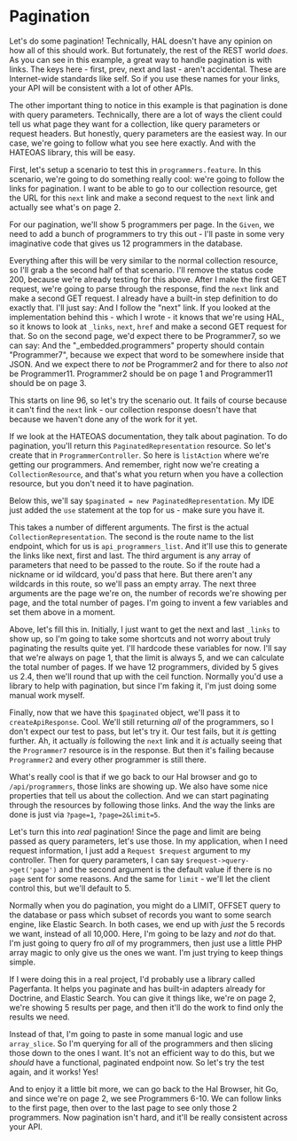 Pagination
==========

Let's do some pagination! Technically, HAL doesn't have any opinion on how
all of this should work. But fortunately, the rest of the REST world *does*.
As you can see in this example, a great way to handle pagination is with
links. The keys here - first, prev, next and last - aren't accidental. These
are Internet-wide standards like self. So if you use these names for your
links, your API will be consistent with a lot of other APIs.

The other important thing to notice in this example is that pagination is
done with query parameters. Technically, there are a lot of ways the client
could tell us what page they want for a collection, like query parameters
or request headers. But honestly, query parameters are the easiest way. In
our case, we're going to follow what you see here exactly. And with the HATEOAS
library, this will be easy.

First, let's setup a scenario to test this in ``programmers.feature``. In
this scenario, we're going to do something really cool: we're going to follow
the links for pagination. I want to be able to go to our collection resource,
get the URL for this ``next`` link and make a second request to the ``next``
link and actually see what's on page 2. 

For our pagination, we'll show 5 programmers per page. In the ``Given``,
we need to add a bunch of programmers to try this out - I'll paste in some
very imaginative code that gives us 12 programmers in the database.

Everything after this will be very similar to the normal collection resource,
so I'll grab a the second half of that scenario. I'll remove the status code
200, because we're already testing for this above. After I make the first
GET request, we're going to parse through the response, find the ``next``
link and make a second GET request. I already have a built-in step definition
to do exactly that. I'll just say: And I follow the "next" link. If you looked
at the implementation behind this - which I wrote - it knows that we're using
HAL, so it knows to look at ``_links``, ``next``, ``href`` and make a second
GET request for that. So on the second page, we'd expect there to be Programmer7,
so we can say: And the "_embedded.programmers" property should contain "Programmer7",
because we expect that word to be somewhere inside that JSON. And we expect
there to *not* be Programmer2 and for there to also *not* be Programmer11.
Programmer2 should be on page 1 and Programmer11 should be on page 3.

This starts on line 96, so let's try the scenario out. It fails of course
because it can't find the ``next`` link - our collection response doesn't
have that because we haven't done any of the work for it yet.

If we look at the HATEOAS documentation, they talk about pagination. To do
pagination, you'll return this ``PaginatedRepresentation`` resource. So
let's create that in ``ProgrammerController``. So here is ``listAction``
where we're getting our programmers. And remember, right now we're creating
a ``CollectionResource``, and that's what you return when you have a collection
resource, but you don't need it to have pagination.

Below this, we'll say ``$paginated = new PaginatedRepresentation``. My IDE
just added the ``use`` statement at the top for us - make sure you have it.

This takes a number of different arguments. The first is the actual ``CollectionRepresentation``.
The second is the route name to the list endpoint, which for us is ``api_programmers_list``.
And it'll use this to generate the links like next, first and last. The third
argument is any array of parameters that need to be passed to the route.
So if the route had a nickname or id wildcard, you'd pass that here. But
there aren't any wildcards in this route, so we'll pass an empty array. The
next three arguments are the page we're on, the number of records we're showing
per page, and the total number of pages. I'm going to invent a few variables
and set them above in a moment.

Above, let's fill this in. Initially, I just want to get the next and last
``_links`` to show up, so I'm going to take some shortcuts and not worry
about truly paginating the results quite yet. I'll hardcode these variables
for now. I'll say that we're always on page 1, that the limit is always 5,
and we can calculate the total number of pages. If we have 12 programmers,
divided by 5 gives us 2.4, then we'll round that up with the ceil function.
Normally you'd use a library to help with pagination, but since I'm faking
it, I'm just doing some manual work myself.

Finally, now that we have this ``$paginated`` object, we'll pass it to
``createApiResponse``. Cool. We'll still returning *all* of the programmers,
so I don't expect our test to pass, but let's try it. Our test fails, but
it *is* getting further. Ah, it actually *is* following the ``next`` link
and it *is* actually seeing that the ``Programmer7`` resource is in the response.
But then it's failing because ``Programmer2`` and every other programmer
is still there.

What's really cool is that if we go back to our Hal browser and go to
``/api/programmers``, those links are showing up. We also have some nice
properties that tell us about the collection. And we can start paginating
through the resources by following those links. And the way the links are
done is just via ``?page=1``, ``?page=2&limit=5``.

Let's turn this into *real* pagination! Since the page and limit are being
passed as query parameters, let's use those. In my application, when I need
request information, I just add a ``Request $request`` argument to my controller.
Then for query parameters, I can say ``$request->query->get('page')`` and
the second argument is the default value if there is no ``page`` sent for
some reasons. And the same for ``limit`` - we'll let the client control this,
but we'll default to 5.

Normally when you do pagination, you might do a LIMIT, OFFSET query to the
database or pass which subset of records you want to some search engine,
like Elastic Search. In both cases, we end up with *just* the 5 records we
want, instead of all 10,000. Here, I'm going to be lazy and *not* do that.
I'm just going to query fro *all* of my programmers, then just use a little
PHP array magic to only give us the ones we want. I'm just trying to keep
things simple.

If I were doing this in a real project, I'd probably use a library called
Pagerfanta. It helps you paginate and has built-in adapters already for Doctrine,
and Elastic Search. You can give it things like, we're on page 2, we're showing
5 results per page, and then it'll do the work to find only the results we
need.

Instead of that, I'm going to paste in some manual logic and use ``array_slice``.
So I'm querying for all of the programmers and then slicing those down to
the ones I want. It's not an efficient way to do this, but we *should* have
a functional, paginated endpoint now. So let's try the test again, and it
works! Yes!

And to enjoy it a little bit more, we can go back to the Hal Browser, hit
Go, and since we're on page 2, we see Programmers 6-10. We can follow links
to the first page, then over to the last page to see only those 2 programmers.
Now pagination isn't hard, and it'll be really consistent across your API.
